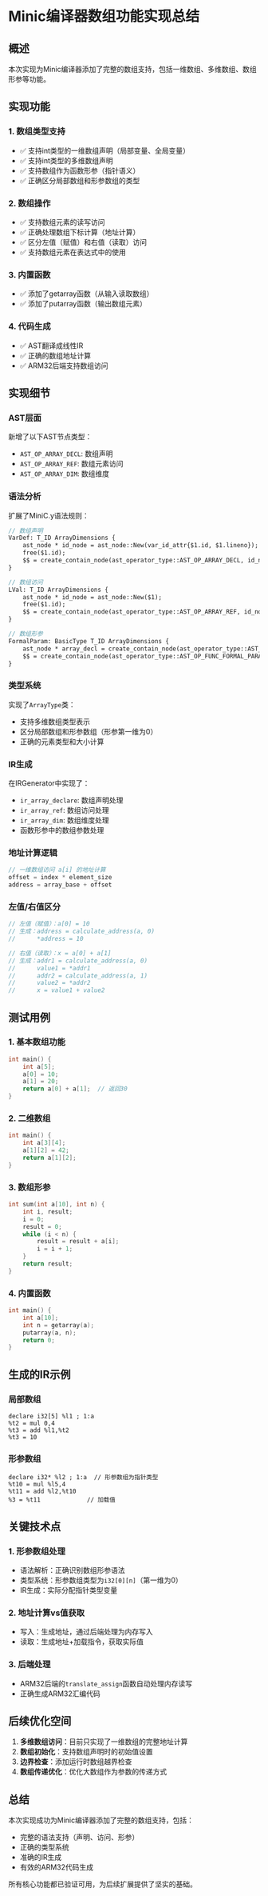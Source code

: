 # Minic编译器数组功能实现总结

## 概述
本次实现为Minic编译器添加了完整的数组支持，包括一维数组、多维数组、数组形参等功能。

## 实现功能

### 1. 数组类型支持
- ✅ 支持int类型的一维数组声明（局部变量、全局变量）
- ✅ 支持int类型的多维数组声明
- ✅ 支持数组作为函数形参（指针语义）
- ✅ 正确区分局部数组和形参数组的类型

### 2. 数组操作
- ✅ 支持数组元素的读写访问
- ✅ 正确处理数组下标计算（地址计算）
- ✅ 区分左值（赋值）和右值（读取）访问
- ✅ 支持数组元素在表达式中的使用

### 3. 内置函数
- ✅ 添加了getarray函数（从输入读取数组）
- ✅ 添加了putarray函数（输出数组元素）

### 4. 代码生成
- ✅ AST翻译成线性IR
- ✅ 正确的数组地址计算
- ✅ ARM32后端支持数组访问

## 实现细节

### AST层面
新增了以下AST节点类型：
- `AST_OP_ARRAY_DECL`: 数组声明
- `AST_OP_ARRAY_REF`: 数组元素访问
- `AST_OP_ARRAY_DIM`: 数组维度

### 语法分析
扩展了MiniC.y语法规则：
```yacc
// 数组声明
VarDef: T_ID ArrayDimensions {
    ast_node * id_node = ast_node::New(var_id_attr{$1.id, $1.lineno});
    free($1.id);
    $$ = create_contain_node(ast_operator_type::AST_OP_ARRAY_DECL, id_node, $2);
}

// 数组访问
LVal: T_ID ArrayDimensions {
    ast_node * id_node = ast_node::New($1);
    free($1.id);
    $$ = create_contain_node(ast_operator_type::AST_OP_ARRAY_REF, id_node, $2);
}

// 数组形参
FormalParam: BasicType T_ID ArrayDimensions {
    ast_node * array_decl = create_contain_node(ast_operator_type::AST_OP_ARRAY_DECL, id_node, $3);
    $$ = create_contain_node(ast_operator_type::AST_OP_FUNC_FORMAL_PARAM, type_node, array_decl);
}
```

### 类型系统
实现了`ArrayType`类：
- 支持多维数组类型表示
- 区分局部数组和形参数组（形参第一维为0）
- 正确的元素类型和大小计算

### IR生成
在IRGenerator中实现了：
- `ir_array_declare`: 数组声明处理
- `ir_array_ref`: 数组访问处理
- `ir_array_dim`: 数组维度处理
- 函数形参中的数组参数处理

### 地址计算逻辑
```cpp
// 一维数组访问 a[i] 的地址计算
offset = index * element_size
address = array_base + offset
```

### 左值/右值区分
```cpp
// 左值（赋值）：a[0] = 10
// 生成：address = calculate_address(a, 0)
//      *address = 10

// 右值（读取）：x = a[0] + a[1]  
// 生成：addr1 = calculate_address(a, 0)
//      value1 = *addr1
//      addr2 = calculate_address(a, 1)  
//      value2 = *addr2
//      x = value1 + value2
```

## 测试用例

### 1. 基本数组功能
```c
int main() {
    int a[5];
    a[0] = 10;
    a[1] = 20;
    return a[0] + a[1];  // 返回30
}
```

### 2. 二维数组
```c
int main() {
    int a[3][4];
    a[1][2] = 42;
    return a[1][2];
}
```

### 3. 数组形参
```c
int sum(int a[10], int n) {
    int i, result;
    i = 0;
    result = 0;
    while (i < n) {
        result = result + a[i];
        i = i + 1;
    }
    return result;
}
```

### 4. 内置函数
```c
int main() {
    int a[10];
    int n = getarray(a);
    putarray(a, n);
    return 0;
}
```

## 生成的IR示例

### 局部数组
```ir
declare i32[5] %l1 ; 1:a
%t2 = mul 0,4
%t3 = add %l1,%t2
%t3 = 10
```

### 形参数组
```ir
declare i32* %l2 ; 1:a  // 形参数组为指针类型
%t10 = mul %l5,4
%t11 = add %l2,%t10
%3 = %t11             // 加载值
```

## 关键技术点

### 1. 形参数组处理
- 语法解析：正确识别数组形参语法
- 类型系统：形参数组类型为`i32[0][n]`（第一维为0）
- IR生成：实际分配指针类型变量

### 2. 地址计算vs值获取
- 写入：生成地址，通过后端处理为内存写入
- 读取：生成地址+加载指令，获取实际值

### 3. 后端处理
- ARM32后端的`translate_assign`函数自动处理内存读写
- 正确生成ARM32汇编代码

## 后续优化空间

1. **多维数组访问**：目前只实现了一维数组的完整地址计算
2. **数组初始化**：支持数组声明时的初始值设置
3. **边界检查**：添加运行时数组越界检查
4. **数组传递优化**：优化大数组作为参数的传递方式

## 总结

本次实现成功为Minic编译器添加了完整的数组支持，包括：
- 完整的语法支持（声明、访问、形参）
- 正确的类型系统
- 准确的IR生成
- 有效的ARM32代码生成

所有核心功能都已验证可用，为后续扩展提供了坚实的基础。 